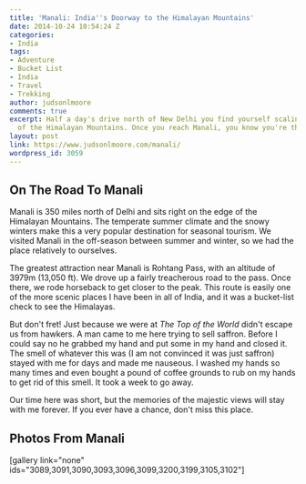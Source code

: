 ```yaml
---
title: 'Manali: India''s Doorway to the Himalayan Mountains'
date: 2014-10-24 10:54:24 Z
categories:
- India
tags:
- Adventure
- Bucket List
- India
- Travel
- Trekking
author: judsonlmoore
comments: true
excerpt: Half a day's drive north of New Delhi you find yourself scaling the foothills
  of the Himalayan Mountains. Once you reach Manali, you know you're there.
layout: post
link: https://www.judsonlmoore.com/manali/
wordpress_id: 3059
---
```


## On The Road To Manali


Manali is 350 miles north of Delhi and sits right on the edge of the Himalayan Mountains. The temperate summer climate and the snowy winters make this a very popular destination for seasonal tourism. We visited Manali in the off-season between summer and winter, so we had the place relatively to ourselves.

The greatest attraction near Manali is Rohtang Pass, with an altitude of 3979m (13,050 ft). We drove up a fairly treacherous road to the pass. Once there, we rode horseback to get closer to the peak. This route is easily one of the more scenic places I have been in all of India, and it was a bucket-list check to see the Himalayas.

But don't fret! Just because we were at _The Top of the World_ didn't escape us from hawkers. A man came to me here trying to sell saffron. Before I could say no he grabbed my hand and put some in my hand and closed it. The smell of whatever this was (I am not convinced it was just saffron) stayed with me for days and made me nauseous. I washed my hands so many times and even bought a pound of coffee grounds to rub on my hands to get rid of this smell. It took a week to go away.

Our time here was short, but the memories of the majestic views will stay with me forever. If you ever have a chance, don't miss this place.


## Photos From Manali




[gallery link="none" ids="3089,3091,3090,3093,3096,3099,3200,3199,3105,3102"]
